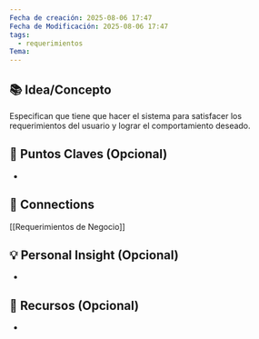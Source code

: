 ```yaml
---
Fecha de creación: 2025-08-06 17:47
Fecha de Modificación: 2025-08-06 17:47
tags:
  - requerimientos
Tema:
---
```



## 📚 Idea/Concepto 
Especifican que tiene que hacer el sistema para satisfacer los requerimientos del usuario y lograr el comportamiento deseado.
## 📌 Puntos Claves (Opcional)
- 

## 🔗 Connections
[[Requerimientos de Negocio]]
## 💡 Personal Insight (Opcional)
- 
## 🧾 Recursos (Opcional)
- 